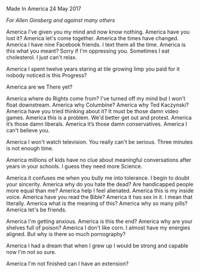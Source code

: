 Made In America
24 May 2017

*For Allen Ginsberg and against many others*

America I've given you my mind and now know nothing.
America have you lost it?
America let's come together.
America the times have changed.
America I have nine Facebook friends.
I text them all the time.
America is this what you meant?
Sorry if I'm oppressing you.
Sometimes I eat cholesterol.
I just can't relax.

America I spent twelve years staring at tile growing limp you paid for it nobody noticed is this Progress?

America are we There yet?

America where do Rights come from?
I've turned off my mind but I won't float downstream.
America why Columbine?
America why Ted Kaczynski?
America have you tried thinking about it?
It must be those damn video games.
America this is a problem.
We'd better get out and protest.
America it’s those damn liberals.
America it’s those damn conservatives.
America I can't believe you.

America I won't watch television.
You really can't be serious.
Three minutes is not enough time.

America millions of kids have no clue about meaningful conversations after years in your schools. I guess they need more Science.

America it confuses me when you bully me into tolerance.
I begin to doubt your sincerity.
America why do you hate the dead?
Are handicapped people more equal than me?
America help I feel alienated.
America this is my inside voice.
America have you read the Bible?
America it has sex in it.
I mean that literally.
America what is the meaning of this?
America why so many pills?
America let's be friends.

America I'm getting anxious.
America is this the end?
America why are your shelves full of poison?
America I don't like corn.
I almost have my energies aligned.
But why is there so much pornography?

America I had a dream that when I grew up I would be strong and capable now I'm not so sure.

America I'm not finished can I have an extension?
